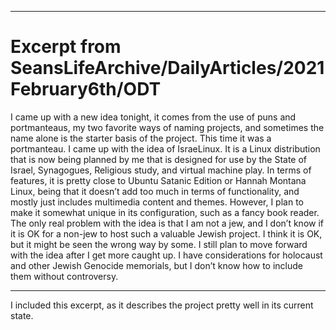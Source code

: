 
***

# Excerpt from SeansLifeArchive/DailyArticles/2021February6th/ODT

I came up with a new idea tonight, it comes from the use of puns and portmanteaus, my two favorite ways of naming projects, and sometimes the name alone is the starter basis of the project. This time it was a portmanteau. I came up with the idea of IsraeLinux. It is a Linux distribution that is now being planned by me that is designed for use by the State of Israel, Synagogues, Religious study, and virtual machine play. In terms of features, it is pretty close to Ubuntu Satanic Edition or Hannah Montana Linux, being that it doesn’t add too much in terms of functionality, and mostly just includes multimedia content and themes. However, I plan to make it somewhat unique in its configuration, such as a fancy book reader. The only real problem with the idea is that I am not a jew, and I don’t know if it is OK for a non-jew to host such a valuable Jewish project. I think it is OK, but it might be seen the wrong way by some. I still plan to move forward with the idea after I get more caught up. I have considerations for holocaust and other Jewish Genocide memorials, but I don’t know how to include them without controversy.

***

I included this excerpt, as it describes the project pretty well in its current state.
